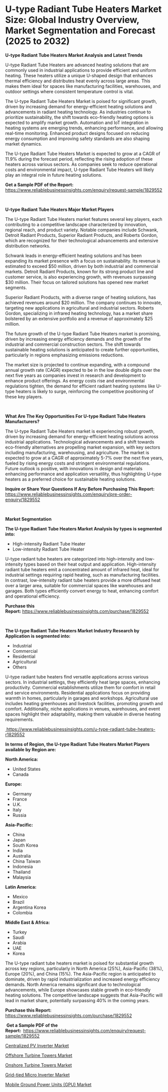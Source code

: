 <p><h1>U-type Radiant Tube Heaters Market Size: Global Industry Overview, Market Segmentation and Forecast (2025 to 2032)</h1></p><p><strong>U-type Radiant Tube Heaters Market Analysis and Latest Trends</strong></p>
<p><p>U-type Radiant Tube Heaters are advanced heating solutions that are commonly used in industrial applications to provide efficient and uniform heating. These heaters utilize a unique U-shaped design that enhances thermal efficiency and distributes heat evenly across large areas. This makes them ideal for spaces like manufacturing facilities, warehouses, and outdoor settings where consistent temperature control is vital.</p><p>The U-type Radiant Tube Heaters Market is poised for significant growth, driven by increasing demand for energy-efficient heating solutions and advancements in radiant heating technology. As industries continue to prioritize sustainability, the shift towards eco-friendly heating options is expected to amplify market growth. Automation and IoT integration in heating systems are emerging trends, enhancing performance, and allowing real-time monitoring. Enhanced product designs focused on reducing energy consumption and improving safety standards are also shaping market dynamics.</p><p>The U-type Radiant Tube Heaters Market is expected to grow at a CAGR of 11.9% during the forecast period, reflecting the rising adoption of these heaters across various sectors. As companies seek to reduce operational costs and environmental impact, U-type Radiant Tube Heaters will likely play an integral role in future heating solutions.</p></p>
<p><strong>Get a Sample PDF of the Report:&nbsp;</strong> <a href="https://www.reliablebusinessinsights.com/enquiry/request-sample/1829552?utm_campaign=101&utm_medium=2&utm_source=Github&utm_content=ia&utm_term=14022025&utm_id=u-type-radiant-tube-heaters">https://www.reliablebusinessinsights.com/enquiry/request-sample/1829552</a></p>
<p>&nbsp;</p>
<p><strong>U-type Radiant Tube Heaters Major Market Players</strong></p>
<p><p>The U-type Radiant Tube Heaters market features several key players, each contributing to a competitive landscape characterized by innovation, regional reach, and product variety. Notable companies include Schwank, Detroit Radiant Products, Superior Radiant Products, and Roberts Gordon, which are recognized for their technological advancements and extensive distribution networks.</p><p>Schwank leads in energy-efficient heating solutions and has been expanding its market presence with a focus on sustainability. Its revenue is estimated to exceed $50 million, driven by both industrial and commercial markets. Detroit Radiant Products, known for its strong product line and customer service, is also experiencing growth, with revenues surpassing $30 million. Their focus on tailored solutions has opened new market segments.</p><p>Superior Radiant Products, with a diverse range of heating solutions, has achieved revenues around $20 million. The company continues to innovate, targeting new applications in agricultural and industrial sectors. Roberts Gordon, specializing in infrared heating technology, has a market share bolstered by an extensive portfolio and a revenue of approximately $25 million.</p><p>The future growth of the U-type Radiant Tube Heaters market is promising, driven by increasing energy efficiency demands and the growth of the industrial and commercial construction sectors. The shift towards sustainable heating solutions is anticipated to create further opportunities, particularly in regions emphasizing emissions reductions.</p><p>The market size is projected to continue expanding, with a compound annual growth rate (CAGR) expected to be in the low double digits over the next five years as companies invest in research and development to enhance product offerings. As energy costs rise and environmental regulations tighten, the demand for efficient radiant heating systems like U-type heaters is likely to surge, reinforcing the competitive positioning of these key players.</p></p>
<p>&nbsp;</p>
<p><strong>What Are The Key Opportunities For U-type Radiant Tube Heaters Manufacturers?</strong></p>
<p><p>The U-type Radiant Tube Heaters market is experiencing robust growth, driven by increasing demand for energy-efficient heating solutions across industrial applications. Technological advancements and a shift towards eco-friendly alternatives are propelling market expansion, with key sectors including manufacturing, warehousing, and agriculture. The market is expected to grow at a CAGR of approximately 5-7% over the next five years, fueled by rising energy costs and stringent environmental regulations. Future outlook is positive, with innovations in design and materials enhancing performance and application versatility, thus highlighting U-type heaters as a preferred choice for sustainable heating solutions.</p></p>
<p><strong>Inquire or Share Your Questions If Any Before Purchasing This Report:</strong> <a href="https://www.reliablebusinessinsights.com/enquiry/pre-order-enquiry/1829552?utm_campaign=101&utm_medium=2&utm_source=Github&utm_content=ia&utm_term=14022025&utm_id=u-type-radiant-tube-heaters">https://www.reliablebusinessinsights.com/enquiry/pre-order-enquiry/1829552</a></p>
<p>&nbsp;</p>
<p><strong>Market Segmentation</strong></p>
<p><strong>The U-type Radiant Tube Heaters Market Analysis by types is segmented into:</strong></p>
<p><ul><li>High-intensity Radiant Tube Heater</li><li>Low-intensity Radiant Tube Heater</li></ul></p>
<p><p>U-type radiant tube heaters are categorized into high-intensity and low-intensity types based on their heat output and application. High-intensity radiant tube heaters emit a concentrated amount of infrared heat, ideal for industrial settings requiring rapid heating, such as manufacturing facilities. In contrast, low-intensity radiant tube heaters provide a more diffused heat over a larger area, suitable for commercial spaces like warehouses and garages. Both types efficiently convert energy to heat, enhancing comfort and operational efficiency.</p></p>
<p><strong>Purchase this Report:&nbsp;</strong><a href="https://www.reliablebusinessinsights.com/purchase/1829552?utm_campaign=101&utm_medium=2&utm_source=Github&utm_content=ia&utm_term=14022025&utm_id=u-type-radiant-tube-heaters">https://www.reliablebusinessinsights.com/purchase/1829552</a></p>
<p>&nbsp;</p>
<p><strong>The U-type Radiant Tube Heaters Market Industry Research by Application is segmented into:</strong></p>
<p><ul><li>Industrial</li><li>Commercial</li><li>Residential</li><li>Agricultural</li><li>Others</li></ul></p>
<p><p>U-type radiant tube heaters find versatile applications across various sectors. In industrial settings, they efficiently heat large spaces, enhancing productivity. Commercial establishments utilize them for comfort in retail and service environments. Residential applications focus on providing warmth in homes, particularly in garages and workshops. Agricultural use includes heating greenhouses and livestock facilities, promoting growth and comfort. Additionally, niche applications in venues, warehouses, and event spaces highlight their adaptability, making them valuable in diverse heating requirements.</p></p>
<p><a href="https://www.reliablebusinessinsights.com/u-type-radiant-tube-heaters-r1829552?utm_campaign=101&utm_medium=2&utm_source=Github&utm_content=ia&utm_term=14022025&utm_id=u-type-radiant-tube-heaters">&nbsp;https://www.reliablebusinessinsights.com/u-type-radiant-tube-heaters-r1829552</a></p>
<p><strong>In terms of Region, the U-type Radiant Tube Heaters Market Players available by Region are:</strong></p>
<p>
    <p> <strong> North America: </strong>
        <ul>
            <li>United States</li>
            <li>Canada</li>
        </ul>
        </p> 
    <p> <strong> Europe: </strong>
        <ul>
            <li>Germany</li>
            <li>France</li>
            <li>U.K.</li>
            <li>Italy</li>
            <li>Russia</li>
        </ul>
        </p> 
    <p> <strong> Asia-Pacific: </strong>
        <ul>
            <li>China</li>
            <li>Japan</li>
            <li>South Korea</li>
            <li>India</li>
            <li>Australia</li>
            <li>China Taiwan</li>
            <li>Indonesia</li>
            <li>Thailand</li>
            <li>Malaysia</li>
        </ul>
        </p> 
    <p> <strong> Latin America: </strong>
        <ul>
            <li>Mexico</li>
            <li>Brazil</li>
            <li>Argentina Korea</li>
            <li>Colombia</li>
        </ul>
        </p> 
    <p> <strong> Middle East & Africa: </strong>
        <ul>
            <li>Turkey</li>
            <li>Saudi</li>
            <li>Arabia</li>
            <li>UAE</li>
            <li>Korea</li>
        </ul>
    </p>
    </p>
<p><p>The U-type radiant tube heaters market is poised for substantial growth across key regions, particularly in North America (25%), Asia-Pacific (38%), Europe (20%), and China (15%). The Asia-Pacific region is anticipated to dominate, driven by rapid industrialization and increased energy efficiency demands. North America remains significant due to technological advancements, while Europe showcases stable growth in eco-friendly heating solutions. The competitive landscape suggests that Asia-Pacific will lead in market share, potentially surpassing 40% in the coming years.</p></p>
<p><strong>Purchase this Report: </strong><a href="https://www.reliablebusinessinsights.com/purchase/1829552?utm_campaign=101&utm_medium=2&utm_source=Github&utm_content=ia&utm_term=14022025&utm_id=u-type-radiant-tube-heaters">https://www.reliablebusinessinsights.com/purchase/1829552</a></p>
<p>&nbsp;<strong>Get a Sample PDF of the Report:&nbsp;&nbsp;</strong><a href="https://www.reliablebusinessinsights.com/enquiry/request-sample/1829552?utm_campaign=101&utm_medium=2&utm_source=Github&utm_content=ia&utm_term=14022025&utm_id=u-type-radiant-tube-heaters">https://www.reliablebusinessinsights.com/enquiry/request-sample/1829552</a></p>
<p><strong></strong></p>
<p><p><a href="https://github.com/poianaokkels/Market-Research-Report-List-1/blob/main/centralized-pv-inverter-market.md?utm_campaign=101&utm_medium=2&utm_source=Github&utm_content=ia&utm_term=14022025&utm_id=u-type-radiant-tube-heaters">Centralized PV Inverter Market</a></p><p><a href="https://github.com/iquiseeboli/Market-Research-Report-List-1/blob/main/offshore-turbine-towers-market.md?utm_campaign=101&utm_medium=2&utm_source=Github&utm_content=ia&utm_term=14022025&utm_id=u-type-radiant-tube-heaters">Offshore Turbine Towers Market</a></p><p><a href="https://github.com/haimamuirev8/Market-Research-Report-List-1/blob/main/onshore-turbine-towers-market.md?utm_campaign=101&utm_medium=2&utm_source=Github&utm_content=ia&utm_term=14022025&utm_id=u-type-radiant-tube-heaters">Onshore Turbine Towers Market</a></p><p><a href="https://github.com/qettipotja/Market-Research-Report-List-1/blob/main/grid-tied-micro-inverter-market.md?utm_campaign=101&utm_medium=2&utm_source=Github&utm_content=ia&utm_term=14022025&utm_id=u-type-radiant-tube-heaters">Grid-tied Micro Inverter Market</a></p><p><a href="https://github.com/naulasulakr0/Market-Research-Report-List-1/blob/main/mobile-ground-power-units-gpu-market.md?utm_campaign=101&utm_medium=2&utm_source=Github&utm_content=ia&utm_term=14022025&utm_id=u-type-radiant-tube-heaters">Mobile Ground Power Units (GPU) Market</a></p></p>